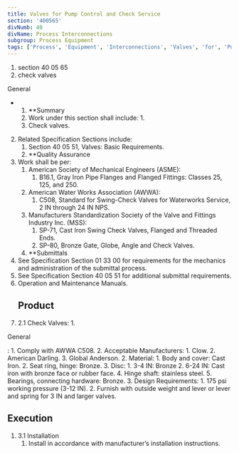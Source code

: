 ```yaml
---
title: Valves for Pump Control and Check Service
section: '400565'
divNumb: 40
divName: Process Interconnections
subgroup: Process Equipment
tags: ['Process', 'Equipment', 'Interconnections', 'Valves', 'for', 'Pump', 'Control', 'Check', 'Service']
---
```


   1. section 40 05 65
   1. check valves

General

* 
	1. **Summary
   1. Work under this section shall include:
      1. 
	1. Check valves.
2. Related Specification Sections include:
	1. Section 40 05 51, Valves: Basic Requirements.
	2. **Quality Assurance
3. Work shall be per:
	1. American Society of Mechanical Engineers (ASME):
		1. B16.1, Gray Iron Pipe Flanges and Flanged Fittings: Classes 25, 125, and 250.
	2. American Water Works Association (AWWA):
		1. C508, Standard for Swing-Check Valves for Waterworks Service, 2 IN through 24 IN NPS.
	3. Manufacturers Standardization Society of the Valve and Fittings Industry Inc. (MSS):
		1. SP-71, Cast Iron Swing Check Valves, Flanged and Threaded Ends.
		2. SP-80, Bronze Gate, Globe, Angle and Check Valves.
	4. **Submittals
4. See Specification Section 01 33 00 for requirements for the mechanics and administration of the submittal process.
5. See Specification Section 40 05 51 for additional submittal requirements.
6. Operation and Maintenance Manuals.
   ## Product
1. 2.1 Check Valves:
      1. 

General

:
	1. Comply with AWWA C508.
	2. Acceptable Manufacturers:
		1. Clow.
		2. American Darling.
		3. Global Anderson.
2. Material:
	1. Body and cover: Cast Iron.
	2. Seat ring, hinge: Bronze.
	3. Disc:
		1. 3-4 IN: Bronze
		2. 6-24 IN: Cast iron with bronze face or rubber face.
	4. Hinge shaft: stainless steel.
	5. Bearings, connecting hardware: Bronze.
3. Design Requirements:
	1. 175 psi working pressure (3-12 IN).
	2. Furnish with outside weight and lever or lever and spring for 3 IN and larger valves.


## Execution

1. 3.1 Installation
   1. Install in accordance with manufacturer’s installation instructions. 

